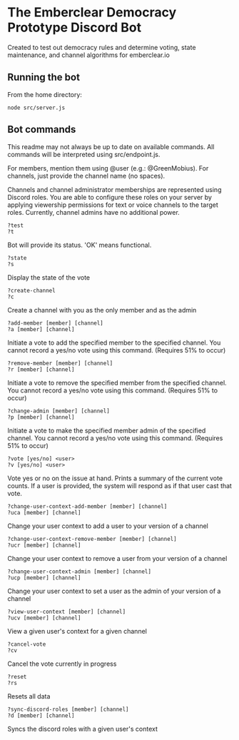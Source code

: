 # The Emberclear Democracy Prototype Discord Bot
Created to test out democracy rules and determine voting, state maintenance, and channel algorithms for emberclear.io

## Running the bot
From the home directory:
```
node src/server.js
```

## Bot commands
This readme may not always be up to date on available commands. All commands will be interpreted using src/endpoint.js.

For members, mention them using @user (e.g.: @GreenMobius).
For channels, just provide the channel name (no spaces).

Channels and channel administrator memberships are represented using Discord roles. You are able to configure these roles on your server by applying viewership permissions for text or voice channels to the target roles. Currently, channel admins have no additional power.

```
?test
?t
```
Bot will provide its status. 'OK' means functional.

```
?state
?s
```
Display the state of the vote

```
?create-channel
?c
```
Create a channel with you as the only member and as the admin

```
?add-member [member] [channel]
?a [member] [channel]
```
Initiate a vote to add the specified member to the specified channel. You cannot record a yes/no vote using this command. (Requires 51% to occur)

```
?remove-member [member] [channel]
?r [member] [channel]
```
Initiate a vote to remove the specified member from the specified channel. You cannot record a yes/no vote using this command. (Requires 51% to occur)

```
?change-admin [member] [channel]
?p [member] [channel]
```
Initiate a vote to make the specified member admin of the specified channel. You cannot record a yes/no vote using this command. (Requires 51% to occur)

```
?vote [yes/no] <user>
?v [yes/no] <user>
```
Vote yes or no on the issue at hand. Prints a summary of the current vote counts. If a user is provided, the system will respond as if that user cast that vote.

```
?change-user-context-add-member [member] [channel]
?uca [member] [channel]
```
Change your user context to add a user to your version of a channel

```
?change-user-context-remove-member [member] [channel]
?ucr [member] [channel]
```
Change your user context to remove a user from your version of a channel

```
?change-user-context-admin [member] [channel]
?ucp [member] [channel]
```
Change your user context to set a user as the admin of your version of a channel

```
?view-user-context [member] [channel]
?ucv [member] [channel]
```
View a given user's context for a given channel

```
?cancel-vote
?cv
```
Cancel the vote currently in progress

```
?reset
?rs
```
Resets all data

```
?sync-discord-roles [member] [channel]
?d [member] [channel]
```
Syncs the discord roles with a given user's context
